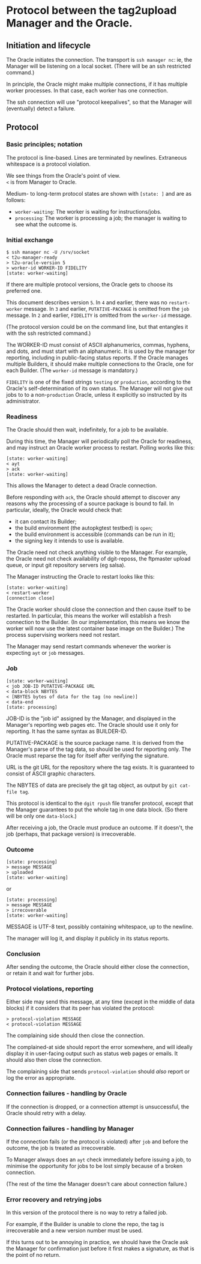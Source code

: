 # Protocol between the tag2upload Manager and the Oracle.

## Initiation and lifecycle

The Oracle initiates the connection.
The transport is `ssh manager nc`:
ie, the Manager will be listening on a local socket.
(There will be an ssh restricted command.)

In principle,
the Oracle might make multiple connections,
if it has multiple worker processes.
In that case, each worker has one connection.

The ssh connection will use "protocol keepalives",
so that the Manager will (eventually) detect a failure.

## Protocol 

### Basic principles; notation

The protocol is line-based.
Lines are terminated by newlines.
Extraneous whitespace is a protocol violation.

We see things from the Oracle's point of view.  
`<` is from Manager to Oracle.

Medium- to long-term protocol states
are shown with `[state: ]` and are as follows:

 * `worker-waiting`: The worker is waiting for instructions/jobs.
 * `processing`: The worker is processing a job;
   the manager is waiting to see what the outcome is.

### Initial exchange

```
$ ssh manager nc -U /srv/socket
< t2u-manager-ready
> t2u-oracle-version 5
> worker-id WORKER-ID FIDELITY
[state: worker-waiting]
```

If there are multiple protocol versions,
the Oracle gets to choose its preferred one.

This document describes version `5`.
In `4` and earlier, there was no `restart-worker` message.
In `3` and earlier, `PUTATIVE-PACKAGE` is omitted from the `job` message.
In `2` and earlier, `FIDELITY` is omitted from the `worker-id` message.

(The protocol version could be on the command line,
but that entangles it with the ssh restricted command.)

The WORKER-ID must consist of ASCII alphanumerics,
commas, hyphens, and dots, and must start with an alphanumeric.
It is used by the manager for reporting,
including in public-facing status reports.
If the Oracle manages multiple Builders,
it should make multiple connections to the Oracle,
one for each Builder.
(The `worker-id` message is mandatory.)

`FIDELITY` is one of the fixed strings `testing` or `production`,
according to the Oracle's self-determination of its own status.
The Manager will not give out jobs to to a non-`production` Oracle,
unless it explicitly so instructed by its administrator.

### Readiness

The Oracle should then wait, indefinitely,
for a job to be available.

During this time,
the Manager will periodically poll the Oracle for readiness,
and may instruct an Oracle worker process to restart.
Polling works like this:

```
[state: worker-waiting]
< ayt
> ack
[state: worker-waiting]
```

This allows the Manager to detect a dead Oracle connection.

Before responding with `ack`, the Oracle should attempt to discover
any reasons why the processing of a source package is bound to fail.
In particular, ideally, the Oracle would check that:
 * it can contact its Builder;
 * the build environment (the autopkgtest testbed) is `open`;
 * the build environment is accessible (commands can be run in it);
 * the signing key it intends to use is available.

The Oracle need not check anything visible to the Manager.
For example, the Oracle need not check availability of dgit-reposs,
the ftpmaster upload queue, or input git repository servers (eg
salsa).

The Manager instructing the Oracle to restart looks like this:

```
[state: worker-waiting]
< restart-worker
[connection close]
```

The Oracle worker should close the connection
and then cause itself to be restarted.
In particular, this means 
the worker will establish a fresh connection to the Builder.
(In our implementation, this means we know
the worker will now use the latest container base image on the Builder.)
The process supervising workers need not restart.

The Manager may send restart commands 
whenever the worker is expecting
`ayt` or `job` messages.

### Job

```
[state: worker-waiting]
< job JOB-ID PUTATIVE-PACKAGE URL
< data-block NBYTES
< [NBYTES bytes of data for the tag (no newline)]
< data-end
[state: processing]
```

JOB-ID is the "job id" assigned by the Manager,
and displayed in the Manager's reporting web pages etc.
The Oracle should use it only for reporting.
It has the same syntax as BUILDER-ID.

PUTATIVE-PACKAGE is the source package name.
It is derived from the Manager's parse of the tag data,
so should be used for reporting only.
The Oracle must reparse the tag for itself after verifying the signature.

URL is the git URL for the repository where the tag exists.
It is guaranteed to consist of ASCII graphic characters.

The NBYTES of data are precisely the git tag object,
as output by `git cat-file tag`.

This protocol is identical to the `dgit rpush` file transfer protocol,
except that the Manager guarantees to put the whole tag
in one data block.
(So there will be only one `data-block`.)

After receiving a job, the Oracle must produce an outcome.
If it doesn't, the job (perhaps, that package version)
is irrecoverable.

### Outcome

```
[state: processing]
> message MESSAGE
> uploaded
[state: worker-waiting]
```

or

```
[state: processing]
> message MESSAGE
> irrecoverable
[state: worker-waiting]
```

MESSAGE is UTF-8 text, possibly containing whitespace,
up to the newline.

The manager will log it,
and display it publicly in its status reports.

### Conclusion

After sending the outcome,
the Oracle should either close the connection,
or retain it and wait for further jobs.

### Protocol violations, reporting

Either side may send this message, at any time
(except in the middle of data blocks)
if it considers that its peer has violated the protocol:

```
> protocol-violation MESSAGE
< protocol-violation MESSAGE
```

The complaining side should then close the connection.

The complained-at side should report the error somewhere,
and will ideally display it in user-facing output
such as status web pages or emails.
It should also then close the connection.

The complaining side that sends `protocol-violation`
should *also* report or log the error as appropriate.

### Connection failures - handling by Oracle

If the connection is dropped,
or a connection attempt is unsuccessful,
the Oracle should retry with a delay.

### Connection failures - handling by Manager

If the connection fails (or the protocol is violated)
after `job` and before the outcome,
the job is treated as irrecoverable.

To Manager always does an `ayt` check
immediately before issuing a job,
to minimise the opportunity for jobs to be lost
simply because of a broken connection.

(The rest of the time the Manager doesn't care about connection failure.)

### Error recovery and retrying jobs

In this version of the protocol there is no way to retry a failed job.

For example, if the Builder is unable to clone the repo,
the tag is irrecoverable and a new version number must be used.

If this turns out to be annoying in practice,
we should have the Oracle ask the Manager for confirmation
just before it first makes a signature,
as that is the point of no return.
